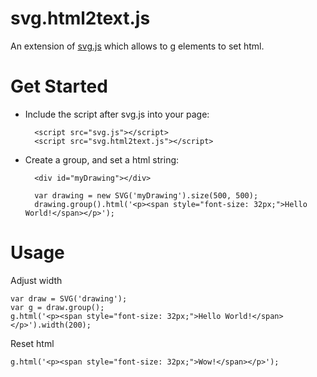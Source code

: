 svg.html2text.js
=============
An extension of [svg.js](https://github.com/svgdotjs/svg.js) which allows to g elements to set html.

# Get Started

- Include the script after svg.js into your page:

		<script src="svg.js"></script>
		<script src="svg.html2text.js"></script>
    
- Create a group, and set a html string:

		<div id="myDrawing"></div>

		var drawing = new SVG('myDrawing').size(500, 500);
		drawing.group().html('<p><span style="font-size: 32px;">Hello World!</span></p>');

# Usage

Adjust width


    var draw = SVG('drawing');
    var g = draw.group();
    g.html('<p><span style="font-size: 32px;">Hello World!</span></p>').width(200);
    
    
Reset html


    g.html('<p><span style="font-size: 32px;">Wow!</span></p>');
